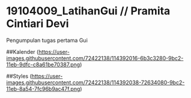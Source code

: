 # 19104009_LatihanGui // Pramita Cintiari Devi
Pengumpulan tugas pertama Gui 

 ##Kalender (https://user-images.githubusercontent.com/72422138/114392016-6b3c3280-9bc2-11eb-9dfc-c8a61be70387.png)
 
##Styles (https://user-images.githubusercontent.com/72422138/114392038-72634080-9bc2-11eb-8a54-7fc96b9ac47f.png)

